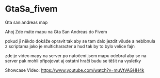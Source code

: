 # GtaSa_fivem
Gta san andreas map

Ahoj Zde máte mapu na Gta San Andreas do Fivem

pokud jí někdo dokáže opravit tak aby se tam dalo jezdit všude a neblbnula z scriptama jako je multicharacter a hud tak by to bylo velice fajn

zde je video mapy na server po natočení jsem mapu odebral aby se na server pak mohli připojovat aj ostatni hrači budu se těšit na vysletky

Showcase Video:
https://www.youtube.com/watch?v=muVtVAGHH4k
